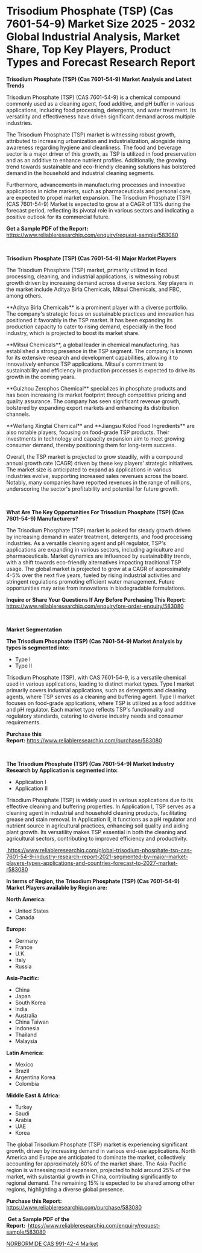 <p><h1>Trisodium Phosphate (TSP) (Cas 7601-54-9) Market Size 2025 - 2032 Global Industrial Analysis, Market Share, Top Key Players, Product Types and Forecast Research Report</h1></p><p><strong>Trisodium Phosphate (TSP) (Cas 7601-54-9) Market Analysis and Latest Trends</strong></p>
<p><p>Trisodium Phosphate (TSP) (CAS 7601-54-9) is a chemical compound commonly used as a cleaning agent, food additive, and pH buffer in various applications, including food processing, detergents, and water treatment. Its versatility and effectiveness have driven significant demand across multiple industries.</p><p>The Trisodium Phosphate (TSP) market is witnessing robust growth, attributed to increasing urbanization and industrialization, alongside rising awareness regarding hygiene and cleanliness. The food and beverage sector is a major driver of this growth, as TSP is utilized in food preservation and as an additive to enhance nutrient profiles. Additionally, the growing trend towards sustainable and eco-friendly cleaning solutions has bolstered demand in the household and industrial cleaning segments.</p><p>Furthermore, advancements in manufacturing processes and innovative applications in niche markets, such as pharmaceuticals and personal care, are expected to propel market expansion. The Trisodium Phosphate (TSP) (CAS 7601-54-9) Market is expected to grow at a CAGR of 13% during the forecast period, reflecting its pivotal role in various sectors and indicating a positive outlook for its commercial future.</p></p>
<p><strong>Get a Sample PDF of the Report:&nbsp;</strong> <a href="https://www.reliableresearchiq.com/enquiry/request-sample/583080?utm_campaign=3006&utm_medium=2&utm_source=Github&utm_content=ia&utm_term=23032025&utm_id=trisodium-phosphate-tsp-cas-7601-54-9">https://www.reliableresearchiq.com/enquiry/request-sample/583080</a></p>
<p>&nbsp;</p>
<p><strong>Trisodium Phosphate (TSP) (Cas 7601-54-9) Major Market Players</strong></p>
<p><p>The Trisodium Phosphate (TSP) market, primarily utilized in food processing, cleaning, and industrial applications, is witnessing robust growth driven by increasing demand across diverse sectors. Key players in the market include Aditya Birla Chemicals, Mitsui Chemicals, and FBC, among others.</p><p>**Aditya Birla Chemicals** is a prominent player with a diverse portfolio. The company's strategic focus on sustainable practices and innovation has positioned it favorably in the TSP market. It has been expanding its production capacity to cater to rising demand, especially in the food industry, which is projected to boost its market share.</p><p>**Mitsui Chemicals**, a global leader in chemical manufacturing, has established a strong presence in the TSP segment. The company is known for its extensive research and development capabilities, allowing it to innovatively enhance TSP applications. Mitsui's commitment to sustainability and efficiency in production processes is expected to drive its growth in the coming years.</p><p>**Guizhou Zerophos Chemical** specializes in phosphate products and has been increasing its market footprint through competitive pricing and quality assurance. The company has seen significant revenue growth, bolstered by expanding export markets and enhancing its distribution channels.</p><p>**Weifang Xingtai Chemical** and **Jiangsu Kolod Food Ingredients** are also notable players, focusing on food-grade TSP products. Their investments in technology and capacity expansion aim to meet growing consumer demand, thereby positioning them for long-term success.</p><p>Overall, the TSP market is projected to grow steadily, with a compound annual growth rate (CAGR) driven by these key players’ strategic initiatives. The market size is anticipated to expand as applications in various industries evolve, supporting increased sales revenues across the board. Notably, many companies have reported revenues in the range of millions, underscoring the sector's profitability and potential for future growth.</p></p>
<p>&nbsp;</p>
<p><strong>What Are The Key Opportunities For Trisodium Phosphate (TSP) (Cas 7601-54-9) Manufacturers?</strong></p>
<p><p>The Trisodium Phosphate (TSP) market is poised for steady growth driven by increasing demand in water treatment, detergents, and food processing industries. As a versatile cleaning agent and pH regulator, TSP's applications are expanding in various sectors, including agriculture and pharmaceuticals. Market dynamics are influenced by sustainability trends, with a shift towards eco-friendly alternatives impacting traditional TSP usage. The global market is projected to grow at a CAGR of approximately 4-5% over the next five years, fueled by rising industrial activities and stringent regulations promoting efficient water management. Future opportunities may arise from innovations in biodegradable formulations.</p></p>
<p><strong>Inquire or Share Your Questions If Any Before Purchasing This Report:</strong> <a href="https://www.reliableresearchiq.com/enquiry/pre-order-enquiry/583080?utm_campaign=3006&utm_medium=2&utm_source=Github&utm_content=ia&utm_term=23032025&utm_id=trisodium-phosphate-tsp-cas-7601-54-9">https://www.reliableresearchiq.com/enquiry/pre-order-enquiry/583080</a></p>
<p>&nbsp;</p>
<p><strong>Market Segmentation</strong></p>
<p><strong>The Trisodium Phosphate (TSP) (Cas 7601-54-9) Market Analysis by types is segmented into:</strong></p>
<p><ul><li>Type I</li><li>Type II</li></ul></p>
<p><p>Trisodium Phosphate (TSP), with CAS 7601-54-9, is a versatile chemical used in various applications, leading to distinct market types. Type I market primarily covers industrial applications, such as detergents and cleaning agents, where TSP serves as a cleaning and buffering agent. Type II market focuses on food-grade applications, where TSP is utilized as a food additive and pH regulator. Each market type reflects TSP's functionality and regulatory standards, catering to diverse industry needs and consumer requirements.</p></p>
<p><strong>Purchase this Report:&nbsp;</strong><a href="https://www.reliableresearchiq.com/purchase/583080?utm_campaign=3006&utm_medium=2&utm_source=Github&utm_content=ia&utm_term=23032025&utm_id=trisodium-phosphate-tsp-cas-7601-54-9">https://www.reliableresearchiq.com/purchase/583080</a></p>
<p>&nbsp;</p>
<p><strong>The Trisodium Phosphate (TSP) (Cas 7601-54-9) Market Industry Research by Application is segmented into:</strong></p>
<p><ul><li>Application I</li><li>Application II</li></ul></p>
<p><p>Trisodium Phosphate (TSP) is widely used in various applications due to its effective cleaning and buffering properties. In Application I, TSP serves as a cleaning agent in industrial and household cleaning products, facilitating grease and stain removal. In Application II, it functions as a pH regulator and nutrient source in agricultural practices, enhancing soil quality and aiding plant growth. Its versatility makes TSP essential in both the cleaning and agricultural sectors, contributing to improved efficiency and productivity.</p></p>
<p><a href="https://www.reliableresearchiq.com/global-trisodium-phosphate-tsp-cas-7601-54-9-industry-research-report-2021-segmented-by-major-market-players-types-applications-and-countries-forecast-to-2027-market-r583080?utm_campaign=3006&utm_medium=2&utm_source=Github&utm_content=ia&utm_term=23032025&utm_id=trisodium-phosphate-tsp-cas-7601-54-9">&nbsp;https://www.reliableresearchiq.com/global-trisodium-phosphate-tsp-cas-7601-54-9-industry-research-report-2021-segmented-by-major-market-players-types-applications-and-countries-forecast-to-2027-market-r583080</a></p>
<p><strong>In terms of Region, the Trisodium Phosphate (TSP) (Cas 7601-54-9) Market Players available by Region are:</strong></p>
<p>
    <p> <strong> North America: </strong>
        <ul>
            <li>United States</li>
            <li>Canada</li>
        </ul>
        </p> 
    <p> <strong> Europe: </strong>
        <ul>
            <li>Germany</li>
            <li>France</li>
            <li>U.K.</li>
            <li>Italy</li>
            <li>Russia</li>
        </ul>
        </p> 
    <p> <strong> Asia-Pacific: </strong>
        <ul>
            <li>China</li>
            <li>Japan</li>
            <li>South Korea</li>
            <li>India</li>
            <li>Australia</li>
            <li>China Taiwan</li>
            <li>Indonesia</li>
            <li>Thailand</li>
            <li>Malaysia</li>
        </ul>
        </p> 
    <p> <strong> Latin America: </strong>
        <ul>
            <li>Mexico</li>
            <li>Brazil</li>
            <li>Argentina Korea</li>
            <li>Colombia</li>
        </ul>
        </p> 
    <p> <strong> Middle East & Africa: </strong>
        <ul>
            <li>Turkey</li>
            <li>Saudi</li>
            <li>Arabia</li>
            <li>UAE</li>
            <li>Korea</li>
        </ul>
    </p>
    </p>
<p><p>The global Trisodium Phosphate (TSP) market is experiencing significant growth, driven by increasing demand in various end-use applications. North America and Europe are anticipated to dominate the market, collectively accounting for approximately 60% of the market share. The Asia-Pacific region is witnessing rapid expansion, projected to hold around 25% of the market, with substantial growth in China, contributing significantly to regional demand. The remaining 15% is expected to be shared among other regions, highlighting a diverse global presence.</p></p>
<p><strong>Purchase this Report: </strong><a href="https://www.reliableresearchiq.com/purchase/583080?utm_campaign=3006&utm_medium=2&utm_source=Github&utm_content=ia&utm_term=23032025&utm_id=trisodium-phosphate-tsp-cas-7601-54-9">https://www.reliableresearchiq.com/purchase/583080</a></p>
<p>&nbsp;<strong>Get a Sample PDF of the Report:&nbsp;&nbsp;</strong><a href="https://www.reliableresearchiq.com/enquiry/request-sample/583080?utm_campaign=3006&utm_medium=2&utm_source=Github&utm_content=ia&utm_term=23032025&utm_id=trisodium-phosphate-tsp-cas-7601-54-9">https://www.reliableresearchiq.com/enquiry/request-sample/583080</a></p>
<p><strong></strong></p>
<p><p><a href="https://github.com/shewlisapsai/Market-Research-Report-List-1/blob/main/norbormide-cas-991-42-4-market.md?utm_campaign=3006&utm_medium=2&utm_source=Github&utm_content=ia&utm_term=23032025&utm_id=trisodium-phosphate-tsp-cas-7601-54-9">NORBORMIDE CAS 991-42-4 Market</a></p></p>